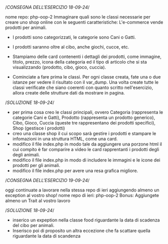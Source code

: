 /*CONSEGNA DELL'ESERCIZIO 18-09-24*/

nome repo: php-oop-2
Immaginare quali sono le classi necessarie per creare uno shop online con le seguenti caratteristiche:
L'e-commerce vende prodotti per animali.
- I prodotti sono categorizzati, le categorie sono Cani o Gatti.
- I prodotti saranno oltre al cibo, anche giochi, cucce, etc.
- Stampiamo delle card contenenti i dettagli dei prodotti, come immagine, titolo, prezzo, icona della categoria ed il tipo di       articolo che si sta visualizzando (prodotto, cibo, gioco, cuccia).

- Cominciate a fare prima le classi. Per ogni classe creata, fate una o due istanze per vedere il risultato con il var_dump. Una volta create tutte le classi verificate che siano coerenti con quanto scritto nell'esercizio, allora create delle strutture dati da mostrare in pagina.

/*SOLUZIONE 18-09-24*/
- per prima cosa creo le classi principali, ovvero Categoria (rappresenta le categorie Cani e Gatti), Prodotto (rappresenta un prodotto generico), Cibo, Gioco, Cuccia (queste tre rappresentano dei prodotti specifici), Shop (gestisce i prodotti)
- creo una classe shop il cui scopo sarà gestire i prodotti e stampare le infomazioni in una struttura HTML, come una card.
- modifico il file index.php in modo tale da aggiungere una porzone html il cui compito è far comparire a video le card rapprentanti i prodotti degli degli animali.
- modifico il file index.php in modo di includere le immagini e le icone dei prodotti per gli animali.
- modifico il file index.php per avere una resa grafica migliore.

/*CONSEGNA DELL'ESERCIZIO 19-09-24*/

oggi continuate a lavorare nella stessa repo di ieri aggiungendo almeno un exception al vostro shop!
nome repo di ieri: php-oop-2
Bonus:
Aggiungete almeno un Trait al vostro lavoro

/*SOLUZIONE 18-09-24*/

- inserico un expeption nella classe food riguardante la data di scadenza del cibo per animali.
- Inserisco poi di proposito un altra eccezione che fa scattare quella riguardante la data di scandenza